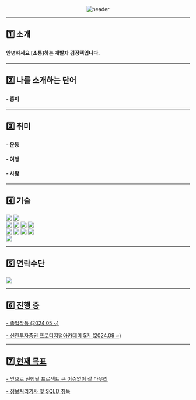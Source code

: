 <div align="center">
  <img src="https://capsule-render.vercel.app/api?type=transparent&color=gradient&height=250&section=header&text=🍕&nbsp;JEONG&nbsp;TAEK&nbsp;KIM&fontSize=90&fontColor=58d178" alt="header"/>
</div>


* * *


<div>
  <h2>1️⃣ 소개</h2>
  <h4>안녕하세요 [소통]하는 개발자 김정택입니다. </h4>
</div>

* * *

<div>
  <h2>2️⃣ 나를 소개하는 단어</h2>
  <h4>- 흥미</h4>
</div>

* * *

<div>
  <h2>3️⃣ 취미</h2>
  <h4>- 운동</h4>
  <h4>- 여행</h4>
  <h4>- 사람</h4>
</div>

* * *

<div>
  <h2>4️⃣ 기술</h2>
</div>

<div>
  <img src="https://img.shields.io/badge/mac%20os-000000?style=for-the-badge&logo=apple&logoColor=white" /> <img src="https://img.shields.io/badge/IntelliJ_IDEA-000000.svg?style=for-the-badge&logo=intellij-idea&logoColor=white" /> 
</div>
<div>
  <img src="https://img.shields.io/badge/Java-ED8B00?style=for-the-badge&logo=openjdk&logoColor=white" /> <img src="https://img.shields.io/badge/springboot-6DB33F?style=for-the-badge&logo=springboot&logoColor=white"> <img src="https://img.shields.io/badge/Python-3776AB?style=for-the-badge&logo=python&logoColor=white" /> <img src="https://img.shields.io/badge/MySQL-00000F?style=for-the-badge&logo=mysql&logoColor=white" /> 
</div>
<div>
  <img src="https://img.shields.io/badge/html5-%23E34F26.svg?style=for-the-badge&logo=html5&logoColor=white" /> <img src="https://img.shields.io/badge/javascript-%23323330.svg?style=for-the-badge&logo=javascript&logoColor=%23F7DF1E)" /> <img src="https://img.shields.io/badge/css3-%231572B6.svg?style=for-the-badge&logo=css3&logoColor=white)"/> <img src="https://img.shields.io/badge/react-%2320232a.svg?style=for-the-badge&logo=react&logoColor=%2361DAFB)"/> 
</div>
<div>
    <img src="https://img.shields.io/badge/-selenium-%43B02A?style=for-the-badge&logo=selenium&logoColor=white">
</div>

* * *

<div>
  <h2>5️⃣ 연락수단</h2>
   <a href="https://www.instagram.com/seolijuin/">
        <img src="https://img.shields.io/badge/Instagram-E4405F?style=for-the-badge&logo=Instagram&logoColor=white">
</div>

* * *

<div>
  <h2>6️⃣ 진행 중</h2>
    <p>- 졸업작품 (2024.05 ~)</p>
    <p>- 신한투자증권 프로디지털아카데미 5기 (2024.09 ~)</p>
</div>

* * *

<div>
  <h2>7️⃣ 현재 목표</h2>
    <p> - 앞으로 진행될 프로젝트 큰 이슈없이 잘 마무리</p>
    <p> - 정보처리기사 및 SQLD 취득</p>
</div>
